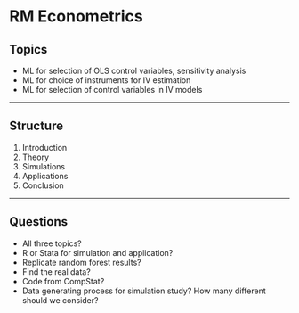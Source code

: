 # RM Econometrics
## Topics
- ML for selection of OLS control variables, sensitivity analysis
- ML for choice of instruments for IV estimation
- ML for selection of control variables in IV models
---
## Structure
1. Introduction
2. Theory
3. Simulations
4. Applications
5. Conclusion
---
## Questions
- All three topics?
- R or Stata for simulation and application?
- Replicate random forest results?
- Find the real data?
- Code from CompStat?
- Data generating process for simulation study? How many different should we consider?